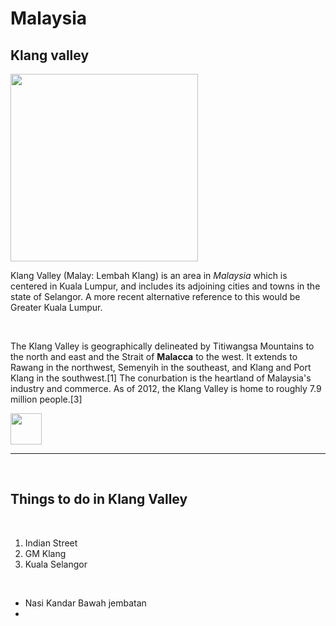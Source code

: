 <!DOCTYPE html>
<html>
<head>
	<title></title>
</head>
<body>
	<h1>Malaysia</h1>
	<h2>Klang valley</h2>
<img src="https://s3-ap-southeast-1.amazonaws.com/travel3sixty-media/wp-content/uploads/2016/05/Sultan-Sulaiman-Mosque-Klang-Malaysia.jpg" width="300px">

<p>Klang Valley (Malay: Lembah Klang) is an area in <em>Malaysia</em> which is centered in Kuala Lumpur, and includes its adjoining cities and towns in the state of Selangor. A more recent alternative reference to this would be Greater Kuala Lumpur.</p>
<br>
<p>The Klang Valley is geographically delineated by Titiwangsa Mountains to the north and east and the Strait of <strong>Malacca</strong> to the west. It extends to Rawang in the northwest, Semenyih in the southeast, and Klang and Port Klang in the southwest.[1] The conurbation is the heartland of Malaysia's industry and commerce. As of 2012, the Klang Valley is home to roughly 7.9 million people.[3]</p>
<a href="https://en.wikipedia.org/wiki/Klang_Valley"><img src="https://upload.wikimedia.org/wikipedia/commons/thumb/e/e4/Infobox_info_icon.svg/1024px-Infobox_info_icon.svg.png" width="50px"></a>
<br>
<hr>
<br>
<h2>Things to do in <strong>Klang Valley</strong></h2>
<br>
<ol>
	<li>Indian Street</li>
	<li>GM Klang</li>
	<li>Kuala Selangor</li>
</ol>
<br>
<ul>
	<li>Nasi Kandar Bawah jembatan</li>
	<li></li>
</ul>


</body>
</html>
